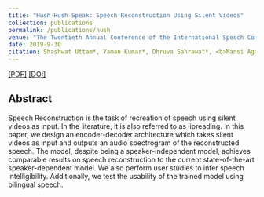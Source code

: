 ```yaml
---
title: "Hush-Hush Speak: Speech Reconstruction Using Silent Videos"
collection: publications
permalink: /publications/hush
venue: "The Twentieth Annual Conference of the International Speech Communication Association."
date: 2019-9-30
citation: Shashwat Uttam*, Yaman Kumar*, Dhruva Sahrawat*, <b>Mansi Agarwal</b>, Rajiv Ratn Shah, Debanjan Mahata. <i>The Twentieth Annual Conference of the International Speech Communication Association</i>. <b>InterSpeech 2019</b>.
---
```


[[PDF]](https://mansiagarwal11.github.io/files/interspeech19.pdf)  [[DOI]](https://www.isca-speech.org/archive/Interspeech_2019/abstracts/3269.html)

## Abstract
Speech Reconstruction is the task of recreation of speech using silent videos as input. In the literature, it is also referred to as lipreading. In this paper, we design an encoder-decoder architecture which takes silent videos as input and outputs an audio spectrogram of the reconstructed speech. The model, despite being a speaker-independent model, achieves comparable results on speech reconstruction to the current state-of-the-art speaker-dependent model. We also perform user studies to infer speech intelligibility. Additionally, we test the usability of the trained model using bilingual speech.
